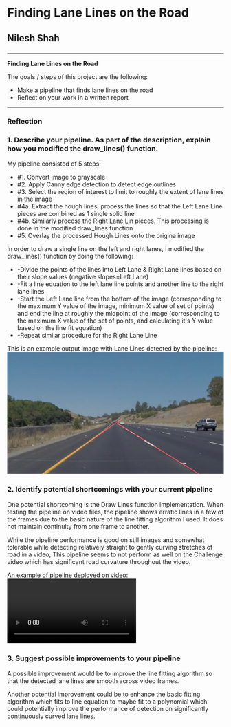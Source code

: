 # **Finding Lane Lines on the Road** 

## Nilesh Shah

### 

---

**Finding Lane Lines on the Road**

The goals / steps of this project are the following:
* Make a pipeline that finds lane lines on the road
* Reflect on your work in a written report


[//]: # (Image References)

[image2]: ./Solutions/solidYellowCurve.jpg "Grayscale"
[image3]: ./Solutions/solidYellowLeftOUTPUT.mp4

---

### Reflection

### 1. Describe your pipeline. As part of the description, explain how you modified the draw_lines() function.

My pipeline consisted of 5 steps: 
* #1. Convert image to grayscale
* #2. Apply Canny edge detection to detect edge outlines
* #3. Select the region of interest to limit to roughly the extent of lane lines in the image
* #4a. Extract the hough lines, process the lines so that the Left Lane Line pieces are combined as 1 single solid line
* #4b. Similarly process the Right Lane Lin pieces. This processing is done in the modified draw_lines function
* #5. Overlay the processed Hough Lines onto the origina image

In order to draw a single line on the left and right lanes, I modified the draw_lines() function by doing the following:
*  -Divide the points of the lines into Left Lane & Right Lane lines based on their slope values (negative slopes=Left Lane)
*  -Fit a line equation to the left lane line points and another line to the right lane lines
*  -Start the Left Lane line from the bottom of the image (corresponding to the maximum Y value of the image, minimum X value of set of points) and end the line at roughly the midpoint of the image (corresponding to the maximum X value of the set of points, and calculating it's Y value based on the line fit equation)
*  -Repeat similar procedure for the Right Lane Line

This is an example output image with Lane Lines detected by the pipeline:
![alt text][image2]

### 2. Identify potential shortcomings with your current pipeline
One potential shortcoming is the Draw Lines function implementation. When testing the pipeline on video files, the pipeline shows erratic lines in a few of the frames due to the basic nature of the line fitting algorithm I used. It does not maintain continuity from one frame to another.

While the pipeline performance is good on still images and somewhat tolerable while detecting relatively straight to gently curving stretches of road in a video, This pipeline seems to  not perform as well on the Challenge video which has significant road curvature throughout the video.

An example of pipeline deployed on video:
![Click to Download & view video][image3]



### 3. Suggest possible improvements to your pipeline

A possible improvement would be to improve the line fitting algorithm so that the detected lane lines are smooth across video frames. 

Another potential improvement could be to enhance the basic fitting algorithm which fits to line equation to maybe fit to a polynomial which could potentially improve the performance of detection on significantly continuously curved lane lines.
